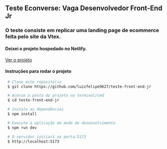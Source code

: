 ## Teste Econverse: Vaga Desenvolvedor Front-End Jr

### O teste consiste em replicar uma landing page de ecommerce feita pelo site da Vtex.

#### Deixei o projeto hospedado no Netlify.

<a href='https://luizfelipe9627-teste-front-end-jr.netlify.app'>Ver o projeto </a>

#### Instruções para rodar o projeto

```bash
 # Clone este repositório
 $ git clone https://github.com/luizfelipe9627/teste-front-end-jr

 # Acesse a pasta do projeto no terminal/cmd
 $ cd teste-front-end-jr

 # Instale as dependências
 $ npm install

 # Execute a aplicação em modo de desenvolvimento
 $ npm run dev

 # O servidor iniciará na porta:5173 
 $ http://localhost:5173
```

##
